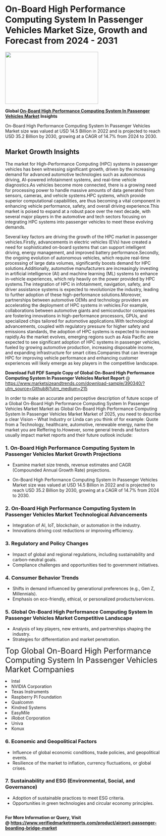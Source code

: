 <H1>On-Board High Performance Computing System In Passenger Vehicles Market Size, Growth and Forecast from 2024 - 2031</H1><img class="aligncenter size-medium wp-image-584254" src="https://thirdeyenews.in/wp-content/uploads/2024/09/Global-Market-Research-300x168.jpeg" alt="" width="300" height="168" /><p><strong>Global&nbsp;<a href="https://www.marketsizeandtrends.com/download-sample/390340/?utm_source=Github8j?utm_medium=215">On-Board High Performance Computing System In Passenger Vehicles Market</a> Insights</strong></p><p>On-Board High Performance Computing System In Passenger Vehicles Market size was valued at USD 14.5 Billion in 2022 and is projected to reach USD 35.2 Billion by 2030, growing at a CAGR of 14.7% from 2024 to 2030.</p><p><h2>Market Growth Insights</h2> <p>The market for High-Performance Computing (HPC) systems in passenger vehicles has been witnessing significant growth, driven by the increasing demand for advanced automotive technologies such as autonomous driving, AI-powered infotainment systems, and real-time vehicle diagnostics.As vehicles become more connected, there is a growing need for processing power to handle massive amounts of data generated from sensors, cameras, and vehicle systems.HPC systems, which provide superior computational capabilities, are thus becoming a vital component in enhancing vehicle performance, safety, and overall driving experience.This market is poised to expand at a robust pace over the next decade, with several major players in the automotive and tech sectors focusing on integrating HPC systems into passenger vehicles to meet these evolving demands.</p> <p>Several key factors are driving the growth of the HPC market in passenger vehicles.Firstly, advancements in electric vehicles (EVs) have created a need for sophisticated on-board systems that can support intelligent driving, energy management, and improved battery performance.Secondly, the ongoing evolution of autonomous vehicles, which require real-time processing of large data volumes, significantly boosts demand for HPC solutions.Additionally, automotive manufacturers are increasingly investing in artificial intelligence (AI) and machine learning (ML) systems to enhance in-vehicle experiences, which rely heavily on the power provided by HPC systems.The integration of HPC in infotainment, navigation, safety, and driver assistance systems is expected to revolutionize the industry, leading to further adoption of these high-performance solutions.Moreover, partnerships between automotive OEMs and technology providers are accelerating the deployment of HPC systems in vehicles.For example, collaborations between automotive giants and semiconductor companies are fostering innovations in high-performance processors, GPUs, and specialized chips tailored for automotive applications.With technological advancements, coupled with regulatory pressure for higher safety and emissions standards, the adoption of HPC systems is expected to increase rapidly.As the market evolves, emerging regions such as Asia Pacific are expected to see significant adoption of HPC systems in passenger vehicles, fueled by growing automotive production, increasing disposable income, and expanding infrastructure for smart cities.Companies that can leverage HPC for improving vehicle performance and enhancing customer experiences will likely emerge as key players in the competitive landscape.<p><span class=""><strong>Download Full PDF Sample Copy of Global On-Board High Performance Computing System In Passenger Vehicles Market Report</strong> @ <a href="https://www.marketsizeandtrends.com/download-sample/390340/?utm_source=Github8j?utm_medium=215" target="_blank">https://www.marketsizeandtrends.com/download-sample/390340/?utm_source=Github8j?utm_medium=215</a></span></p><p>In order to make an accurate and perceptive description of future scope of a Global&nbsp;On-Board High Performance Computing System In Passenger Vehicles Market Market as Global&nbsp;On-Board High Performance Computing System In Passenger Vehicles Market Market of 2025, you need to describe a clear Vision &ndash; What Industry or Linda can you think of for example: Quote from a Technology, healthcare, automotive, renewable energy, name the market you are Reffering to.However, some general trends and factors usually impact market reports and their future outlook include:</p><h3>1.&nbsp;<strong>On-Board High Performance Computing System In Passenger Vehicles Market Growth Projections</strong></h3><ul><li>Examine market size trends, revenue estimates and CAGR (Compounded Annual Growth Rate) projections.</li><li><p>On-Board High Performance Computing System In Passenger Vehicles Market size was valued at USD 14.5 Billion in 2022 and is projected to reach USD 35.2 Billion by 2030, growing at a CAGR of 14.7% from 2024 to 2030.</p></li></ul><h3>2.&nbsp;<strong>On-Board High Performance Computing System In Passenger Vehicles Market Technological Advancements</strong></h3><ul><li>Integration of AI, IoT, blockchain, or automation in the industry.</li><li>Innovations driving cost reductions or improving efficiency.</li></ul><h3>3.&nbsp;<strong>Regulatory and Policy Changes</strong></h3><ul><li>Impact of global and regional regulations, including sustainability and carbon-neutral goals.</li><li>Compliance challenges and opportunities tied to government initiatives.</li></ul><h3>4.&nbsp;<strong>Consumer Behavior Trends</strong></h3><ul><li>Shifts in demand influenced by generational preferences (e.g., Gen Z, Millennials).</li><li>Emphasis on eco-friendly, ethical, or personalized products/services.</li></ul><h3>5.&nbsp;<strong>Global On-Board High Performance Computing System In Passenger Vehicles Market Competitive Landscape</strong></h3><ul><li>Analysis of key players, new entrants, and partnerships shaping the industry.</li><li>Strategies for differentiation and market penetration.</li></ul><p data-pm-slice="1 1 []"><span style="color: inherit; font-family: inherit; font-size: 25px;">Top Global On-Board High Performance Computing System In Passenger Vehicles Market Companies</span></p><div class="" data-test-id=""><p><li>Intel</li><li> NVIDIA Corporation</li><li> Texas Instruments</li><li> Raspberry Pi Foundation</li><li> Qualcomm</li><li> Kindred Systems</li><li> EasyMile</li><li> iRobot Corporation</li><li> Univa</li><li> Konux</li></p></div><h3>6.&nbsp;<strong>Economic and Geopolitical Factors</strong></h3><ul><li>Influence of global economic conditions, trade policies, and geopolitical events.</li><li>Resilience of the market to inflation, currency fluctuations, or global crises.</li></ul><h3>7.&nbsp;<strong>Sustainability and ESG (Environmental, Social, and Governance)</strong></h3><ul><li>Adoption of sustainable practices to meet ESG criteria.</li><li>Opportunities in green technologies and circular economy principles.</li></ul><h2><strong style="font-size: 14px;">For More Information or Query, Visit @&nbsp;</strong><a style="background-color: #ffffff; font-size: 14px;" href="https://www.marketsizeandtrends.com/report/on-board-high-performance-computing-system-in-passenger-vehicles-market/" target="_blank">https://www.verifiedmarketreports.com/product/airport-passenger-boarding-bridge-market</a></h2>